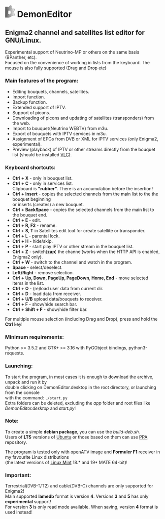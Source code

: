# <img src="app/ui/icons/hicolor/96x96/apps/demon-editor.png" width="32" /> DemonEditor

## Enigma2 channel and satellites list editor for GNU/Linux.                                                                          
Experimental support of Neutrino-MP or others on the same basis (BPanther, etc).                                                   
Focused on the convenience of working in lists from the keyboard. The mouse is also fully supported (Drag and Drop etc)

### Main features of the program:
* Editing bouquets, channels, satellites.
* Import function.
* Backup function.
* Extended support of IPTV.
* Support of picons.
* Downloading of picons and updating of satellites (transponders) from the web.
* Import to bouquet(Neutrino WEBTV) from m3u.
* Export of bouquets with IPTV services in m3u.
* Assignment of EPGs from DVB or XML for IPTV services (only Enigma2, experimental).
* Preview (playback) of IPTV or other streams directly from the bouquet list (should be installed [VLC](https://www.videolan.org/vlc/)).
                                                                                                 
### Keyboard shortcuts:
* **Ctrl + X** - only in bouquet list.
* **Ctrl + C** - only in services list.                                                                 
Clipboard is **"rubber"**. There is an accumulation before the insertion!                                                                                                                     
* **Ctrl + Insert** - copies the selected channels from the main list to the the bouquet beginning                                                           
 or inserts (creates) a new bouquet.                                                                                    
* **Ctrl + BackSpace** - copies the selected channels from the main list to the bouquet end.
* **Ctrl + E** - edit.                                                                                                                                                                                                                                                                                                                    
* **Ctrl + R, F2** - rename.                                                                                                                                                                                                                                                                                                                     
* **Ctrl + S, T** in Satellites edit tool for create satellite or transponder.                                                                 
* **Ctrl + L** - parental lock.                                                                                                          
* **Ctrl + H** - hide/skip.                                                                                                                                                                                                 
* **Ctrl + P** - start play IPTV or other stream in the bouquet list.                                                                                        
* **Ctrl + Z** - switch(**zap**) the channel(works when the HTTP API is enabled, Enigma2 only).                         
* **Ctrl + W** - switch to the channel and watch in the program.                                                                                                                                                                                                                                                                                                                                                                                                      
* **Space** - select/deselect.                                                                                                                                                                                                                                                                                                           
* **Left/Right** - remove selection.                                                                                       
* **Ctrl + Up, Down, PageUp, PageDown, Home, End** - move selected items in the list.                                   
* **Ctrl + O** - (re)load user data from current dir.                                                                   
* **Ctrl + D** - load data from receiver.                                                                                                                                                         
* **Ctrl + U/B** upload data/bouquets to receiver.
* **Ctrl + F** - show/hide search bar.
* **Ctrl + Shift + F** - show/hide filter bar.                                                                          

For multiple mouse selection (including Drag and Drop), press and hold the **Ctrl** key!
                                                                                                                                                                                                                                                                       
### Minimum requirements:
Python >= 3.5.2 and GTK+ >= 3.16 with PyGObject bindings, python3-requests. 
                                            
### Launching:                                                                                                           
To start the program, in most cases it is enough to download the archive, unpack and run it by                                                   
double clicking on DemonEditor.desktop in the root directory, or launching from the console                                                           
with the command: ```./start.py```                                                                              
Extra folders can be deleted, excluding the *app* folder and root files like *DemonEditor.desktop* and *start.py*!      
                                                                                                                                                                       
### Note:
To create a simple **debian package**, you can use the *build-deb.sh.*                                                   
Users of **LTS** versions of [Ubuntu](https://ubuntu.com/) or those based on them can use [PPA](https://launchpad.net/~dmitriy-yefremov/+archive/ubuntu/demon-editor) repository.

The program is tested only with [openATV](https://www.opena.tv/) image and **Formuler F1** receiver in my favourite Linux distributions                                                            
(the latest versions of [Linux Mint](https://linuxmint.com/) 18.* and 19* MATE 64-bit)!                                                                                                                                                                                                                                                                             

### Important: 
Terrestrial(DVB-T/T2) and cable(DVB-C) channels are only supported for Enigma2!                                                                                                
Main supported **lamedb** format is version **4**. Versions **3** and **5** has only **experimental** support!                                                                                                                                                        
For version **3** is only read mode available. When saving, version **4** format is used instead!                                                                                                                                             


